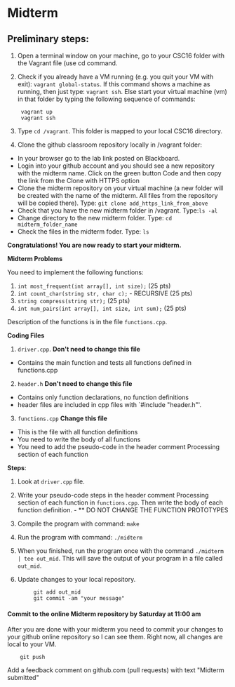 # Midterm

## Preliminary steps: 

1. Open a terminal window on your machine, go to your CSC16 folder with the Vagrant file (use cd command.
2. Check if you already have a VM running (e.g. you quit your VM with exit): `vagrant global-status`. If this command shows a machine as running, then just type: `vagrant ssh`. Else start your virtual machine (vm) in that folder by typing the following sequence of commands: 

		vagrant up
		vagrant ssh 

2. Type `cd /vagrant`. This folder is mapped to your local CSC16 directory.

3. Clone the github classroom repository locally in /vagrant folder:
	
  - In your browser go to the lab link posted on Blackboard.
  - Login into your github account and you should see a new repository with 
the midterm name. Click on the green button Code and then copy the link from the Clone with HTTPS option
  - Clone the midterm repository on your virtual machine (a new folder will be created with the name of the midterm. All files from the repository will be copied there). Type: `git clone add_https_link_from_above`
  - Check that you have the new midterm folder in /vagrant. Type:`ls -al`
  - Change directory to the new midterm folder. Type: `cd midterm_folder_name`
  - Check the files in the midterm foder. Type: `ls`
		
**Congratulations! You are now ready to start your midterm.**


**Midterm Problems**

You need to implement the following functions:
 1. `int most_frequent(int array[], int size);` (25 pts)
 2. `int count_char(string str, char c);` - RECURSIVE (25 pts)
 3. `string compress(string str);` (25 pts)
 4. `int num_pairs(int array[], int size, int sum);` (25 pts)

Description of the functions is in the file `functions.cpp`. 

**Coding Files** 

1. `driver.cpp`. **Don't need to change this file**
  - Contains the main function and tests all functions defined in functions.cpp
2. `header.h` **Don't need to change this file**
  - Contains only function declarations, no function definitions
  - header files are included in cpp files with `#include "header.h"'. 
3. `functions.cpp` **Change this file**
  - This is the file with all function definitions
  - You need to write the body of all functions
  - You need to add the pseudo-code in the header comment Processing section of each function
  
**Steps**:
1. Look at `driver.cpp` file. 
3. Write your pseudo-code steps in the header comment Processing section of each function in `functions.cpp`. Then write the body of each function definition. - ** DO NOT CHANGE THE FUNCTION PROTOTYPES
4. Compile the program with command: `make`
5. Run the program with command: `./midterm`
6. When you finished, run the program once with the command `./midterm | tee out_mid`. This will save the output 
of your program in a file called `out_mid`.  
7. Update changes to your local repository. 
			
			git add out_mid
			git commit -am "your message"

#### Commit to the online Midterm repository by Saturday at 11:00 am

After you are done with your midterm you need to commit your changes to your github online repository so I can see them. Right now, all changes are local to your VM. 
	
		git push

Add a feedback comment on github.com (pull requests) with text "Midterm submitted"




